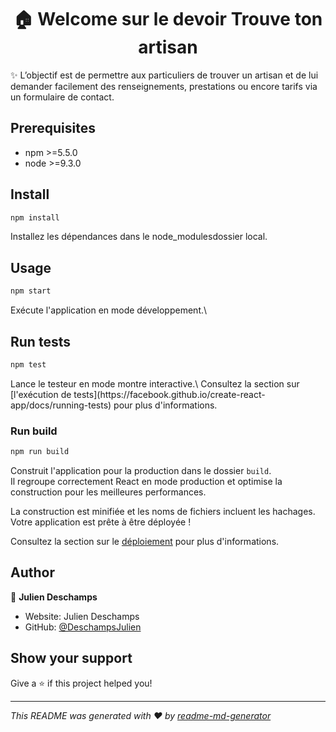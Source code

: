<h1 align="center">🏠 Welcome sur le devoir Trouve ton artisan</h1>
<p>✨ L’objectif est de permettre aux particuliers de trouver un artisan et de lui demander facilement
  des renseignements, prestations ou encore tarifs via un formulaire de contact.
</p>

## Prerequisites

- npm >=5.5.0
- node >=9.3.0

## Install

```sh
npm install
```

<p>Installez les dépendances dans le node_modulesdossier local.</p>

## Usage

```sh
npm start
```

<p>Exécute l'application en mode développement.\
  <Ouvrez [http://localhost:3000](http://localhost:3000) pour l'afficher dans votre navigateur
  La page se rechargera lorsque vous apporterez des modifications.\
  Vous pouvez également voir des erreurs de charpie dans la console.>
</p>

## Run tests

```sh
npm test
```

<p>Lance le testeur en mode montre interactive.\
  Consultez la section sur [l'exécution de tests](https://facebook.github.io/create-react-app/docs/running-tests) pour plus d'informations.
</p>

### Run build

```sh
npm run build
```

Construit l'application pour la production dans le dossier `build`.\
Il regroupe correctement React en mode production et optimise la construction pour les meilleures performances.

La construction est minifiée et les noms de fichiers incluent les hachages.\
Votre application est prête à être déployée !

Consultez la section sur le [déploiement](https://facebook.github.io/create-react-app/docs/deployment) pour plus d'informations.

## Author

👤 **Julien Deschamps**

- Website: Julien Deschamps
- GitHub: [@DeschampsJulien](https://github.com/DeschampsJulien)

## Show your support

Give a ⭐️ if this project helped you!

---

_This README was generated with ❤️ by [readme-md-generator](https://github.com/kefranabg/readme-md-generator)_
